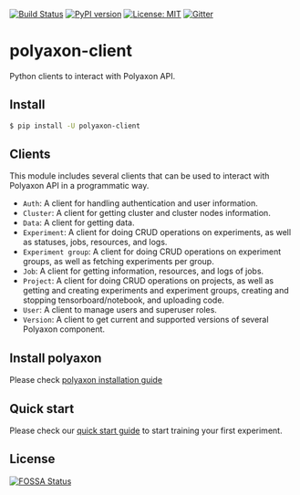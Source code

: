 [![Build Status](https://travis-ci.org/polyaxon/polyaxon-client.svg?branch=master)](https://travis-ci.org/polyaxon/polyaxon-client)
[![PyPI version](https://badge.fury.io/py/polyaxon-client.svg)](https://badge.fury.io/py/polyaxon-client)
[![License: MIT](https://img.shields.io/badge/License-MIT-green.svg)](LICENSE)
[![Gitter](https://img.shields.io/gitter/room/nwjs/nw.js.svg)](https://gitter.im/polyaxon/polyaxon)


# polyaxon-client

Python clients to interact with Polyaxon API.


## Install

```bash
$ pip install -U polyaxon-client
```

## Clients

This module includes several clients that can be used to interact
with Polyaxon API in a programmatic way.

 * `Auth`: A client for handling authentication and user information.
 * `Cluster`: A client for getting cluster and cluster nodes information.
 * `Data`: A client for getting data.
 * `Experiment`: A client for doing CRUD operations on experiments, as well as statuses, jobs, resources, and logs.
 * `Experiment group`: A client for doing CRUD operations on experiment groups, as well as fetching experiments per group.
 * `Job`: A client for getting information, resources, and logs of jobs.
 * `Project`: A client for doing CRUD operations on projects, as well as getting and creating experiments and experiment groups, creating and stopping tensorboard/notebook, and uploading code.
 * `User`: A client to manage users and superuser roles.
 * `Version`: A client to get current and supported versions of several Polyaxon component.


## Install polyaxon

Please check [polyaxon installation guide](https://docs.polyaxon.com/installation/introduction)


## Quick start

Please check our [quick start guide](https://docs.polyaxon.com/quick_start) to start training your first experiment.


## License

[![FOSSA Status](https://app.fossa.io/api/projects/git%2Bgithub.com%2Fpolyaxon%2Fpolyaxon-client.svg?type=large)](https://app.fossa.io/projects/git%2Bgithub.com%2Fpolyaxon%2Fpolyaxon-client?ref=badge_large)
